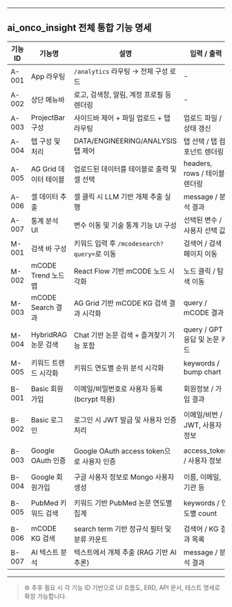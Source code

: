 
---

## ai_onco_insight 전체 통합 기능 명세

| 기능 ID | 기능명              | 설명                                 | 입력 / 출력                 | 사용 라이브러리                        | 위치 또는 모듈                                                     |
| ----- | ---------------- | ---------------------------------- | ----------------------- | ------------------------------- | ------------------------------------------------------------ |
| A-001 | App 라우팅          | `/analytics` 라우팅 → 전체 구성 로드        | -                       | react-router-dom                | `frontend/analytics/src/App.js`                              |
| A-002 | 상단 메뉴바           | 로고, 검색창, 알림, 계정 프로필 등 렌더링          | -                       | @mui/material                   | `frontend/analytics/src/Menubar/index.js`                    |
| A-003 | ProjectBar 구성    | 사이드바 제어 + 파일 업로드 + 탭 라우팅           | 업로드 파일 / 상태 갱신          | @mui/material, xlsx             | `frontend/analytics/src/ProjectBar/index.js`                 |
| A-004 | 탭 구성 및 처리        | DATA/ENGINEERING/ANALYSIS 탭 제어     | 탭 선택 / 탭 컴포넌트 렌더링       | @mui/material Tabs              | `frontend/analytics/src/ProjectBar/component/RenderTabs.jsx` |
| A-005 | AG Grid 데이터 테이블  | 업로드된 데이터를 테이블로 출력 및 셀 선택           | headers, rows / 테이블 렌더링 | ag-grid-react                   | `frontend/analytics/src/DataSheet/index.js`                  |
| A-006 | 셀 데이터 추출         | 셀 클릭 시 LLM 기반 개체 추출 실행             | message / 분석 결과         | axios, Express API              | `frontend/analytics/src/OutputView/Engineering1/index.js`    |
| A-007 | 통계 분석 UI         | 변수 이동 및 기술 통계 기능 UI 구성             | 선택된 변수 / 사용자 선택 값       | @mui/material, TransferList     | `frontend/analytics/src/OutputView/Analysis1/index.js`       |
| M-001 | 검색 바 구성          | 키워드 입력 후 `/mcodesearch?query=`로 이동 | 검색어 / 검색 페이지 이동         | @mui/material                   | `mCODEExplorer/SearchBar/index.js`                           |
| M-002 | mCODE Trend 노드 맵 | React Flow 기반 mCODE 노드 시각화         | 노드 클릭 / 탐색 이동           | @xyflow/react                   | `mCODETrend/mCODETrendMap/index.js`                          |
| M-003 | mCODE Search 결과  | AG Grid 기반 mCODE KG 검색 결과 시각화      | query / mCODE 결과        | ag-grid-react, axios            | `mCODEExplorer/SearchResult/index.js`                        |
| M-004 | HybridRAG 논문 검색  | Chat 기반 논문 검색 + 즐겨찾기 기능 포함         | query / GPT 응답 및 논문 카드  | axios, LocalStorage             | `ArticleSearch/index.js`                                     |
| M-005 | 키워드 트렌드 시각화      | 키워드 연도별 순위 분석 시각화                  | keywords / bump chart   | @nivo/bump, axios               | `ArticleSearch/KeywordTrend/index.js`                        |
| B-001 | Basic 회원가입       | 이메일/비밀번호로 사용자 등록 (bcrypt 적용)       | 회원정보 / 가입 결과            | bcrypt, express-validator       | `backend/routes/auth/basic.js`                               |
| B-002 | Basic 로그인        | 로그인 시 JWT 발급 및 사용자 인증 처리           | 이메일/비번 / JWT, 사용자 정보    | JWT, bcrypt                     | `backend/routes/auth/basic.js`                               |
| B-003 | Google OAuth 인증  | Google OAuth access token으로 사용자 인증 | access\_token / 사용자 정보  | @react-oauth/google, Google API | `backend/routes/auth/google.js`                              |
| B-004 | Google 회원가입      | 구글 사용자 정보로 Mongo 사용자 생성            | 이름, 이메일, 기관 등           | Google OAuth + MongoDB          | `backend/routes/auth/google.js`                              |
| B-005 | PubMed 키워드 검색    | 키워드 기반 PubMed 논문 연도별 집계            | keywords / 연도별 count    | Mongo Aggregation, Express      | `backend/routes/pubmed.js`                                   |
| B-006 | mCODE KG 검색      | search term 기반 정규식 필터 및 분류 카운트     | 검색어 / KG 결과 목록          | Mongo Regex + Aggregation       | `backend/routes/mcode.js`                                    |
| B-007 | AI 텍스트 분석        | 텍스트에서 개체 추출 (RAG 기반 AI 추론)         | message / 분석 결과         | Express + LLM 호출                | `backend/routes/result.js`                                   |

---

> ⚙️ 추후 필요 시 각 기능 ID 기반으로 UI 흐름도, ERD, API 문서, 테스트 명세로 확장 가능합니다.
